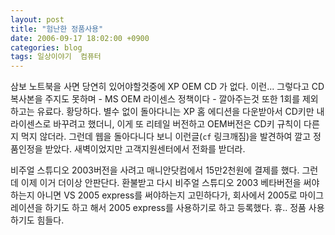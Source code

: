 ```yaml
---
layout: post
title: "험난한 정품사용"
date: 2006-09-17 18:02:00 +0900
categories: blog
tags: 일상이야기  컴퓨터
---
```


삼보 노트북을 사면 당연히 있어야할것중에 XP OEM CD 가 없다. 이런... 그렇다고 CD 복사본을 주지도 못하며 - MS OEM 라이센스 정책이다 - 깔아주는것 또한 1회를 제외하고는 유료다. 황당하다. 별수 없이 돌아다니는 XP 홈 에디션을 다운받아서 CD키만 내 라이센스로 바꾸려고 했더니, 이게 또 리테일 버전하고 OEM버전은 CD키 규칙이 다른지 먹지 않더라. 그런데 웹을 돌아다니다 보니 이런글(``cf`` 링크깨짐)을 발견하여 깔고 정품인정을 받았다. 새벽이었지만 고객지원센터에서 전화를 받더라.

비주얼 스튜디오 2003버전을 사려고 매니안닷컴에서 15만2천원에 결제를 했다. 그런데 이제 이거 더이상 안판단다. 환불받고 다시 비주얼 스튜디오 2003 베타버전을 써야하는지 아니면 VS 2005 express를 써야하는지 고민하다가, 회사에서 2005로 마이그레이션을 하기도 하고 해서 2005 express를 사용하기로 하고 등록했다. 휴.. 정품 사용하기도 힘들다.

